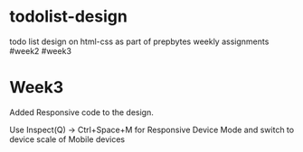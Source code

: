 # todolist-design
todo list design on html-css as part of prepbytes weekly assignments #week2 #week3

# Week3
Added Responsive code to the design.

Use Inspect(Q) -> Ctrl+Space+M for Responsive Device Mode and switch to device scale of Mobile devices 

